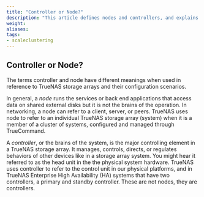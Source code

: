 ```yaml
---
title: "Controller or Node?"
description: "This article defines nodes and controllers, and explains how these apply to TrueNAS storage arrays and clusters."
weight: 
aliases:
tags:
- scaleclustering
---
```



## Controller or Node?

The terms controller and node have different meanings when used in reference to TrueNAS storage arrays and their configuration scenarios.

In general, a *node* runs the services or back end applications that access data on shared external disks but it is not the brains of the operation. 
In networking, a node can refer to a client, server, or peers. 
TrueNAS uses node to refer to an individual TrueNAS storage array (system) when it is a member of a cluster of systems, configured and managed through TrueCommand.

A *controller*, or the brains of the system, is the major controlling element in a TrueNAS storage array. 
It manages, controls, directs, or regulates behaviors of other devices like in a storage array system. 
You might hear it referred to as the head unit in the the physical system hardware. 
TrueNAS uses controller to refer to the control unit in our physical platforms, and in TrueNAS Enterprise High Availability (HA) systems that have two controllers, a primary and standby controller. These are not nodes, they are controllers.